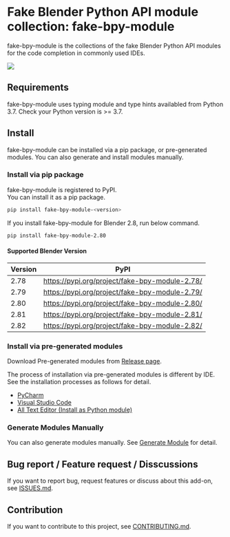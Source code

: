 # Fake Blender Python API module collection: fake-bpy-module

fake-bpy-module is the collections of the fake Blender Python API modules for the code completion in commonly used IDEs.

![](https://raw.githubusercontent.com/nutti/fake-bpy-module/master/docs/images/fake-bpy-module_thumbnail.png)


## Requirements

fake-bpy-module uses typing module and type hints availabled from Python 3.7.
Check your Python version is >= 3.7.


## Install

fake-bpy-module can be installed via a pip package, or pre-generated modules.
You can also generate and install modules manually.


### Install via pip package

fake-bpy-module is registered to PyPI.  
You can install it as a pip package.

```sh
pip install fake-bpy-module-<version>
```

If you install fake-bpy-module for Blender 2.8, run below command.

```sh
pip install fake-bpy-module-2.80
```


#### Supported Blender Version

|Version|PyPI|
|---|---|
|2.78|https://pypi.org/project/fake-bpy-module-2.78/|
|2.79|https://pypi.org/project/fake-bpy-module-2.79/|
|2.80|https://pypi.org/project/fake-bpy-module-2.80/|
|2.81|https://pypi.org/project/fake-bpy-module-2.81/|
|2.82|https://pypi.org/project/fake-bpy-module-2.82/|


### Install via pre-generated modules

Download Pre-generated modules from [Release page](https://github.com/nutti/fake-bpy-module/releases).

The process of installation via pre-generated modules is different by IDE.
See the installation processes as follows for detail.

* [PyCharm](docs/setup_pycharm.md)
* [Visual Studio Code](docs/setup_visual_studio_code.md)
* [All Text Editor (Install as Python module)](docs/setup_all_text_editor.md)


### Generate Modules Manually

You can also generate modules manually.
See [Generate Module](https://github.com/nutti/fake-bpy-module/blob/master/docs/generate_modules.md) for detail.


## Bug report / Feature request / Disscussions

If you want to report bug, request features or discuss about this add-on, see [ISSUES.md](https://github.com/nutti/fake-bpy-module/blob/master/ISSUES.md).


## Contribution

If you want to contribute to this project, see [CONTRIBUTING.md](https://github.com/nutti/fake-bpy-module/blob/master/CONTRIBUTING.md).
